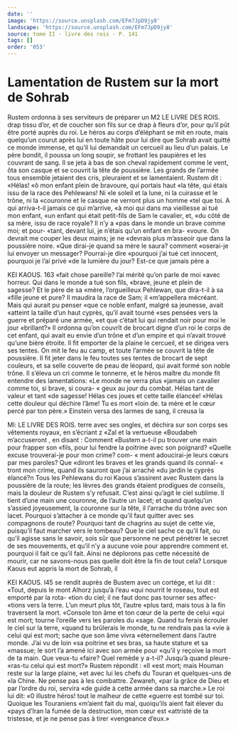 ```yaml
---
date: ''
image: 'https://source.unsplash.com/EFm7JpD9jy8'
landscape: 'https://source.unsplash.com/EFm7JpD9jy8'
source: tome II - livre des rois - P. 141
tags: []
order: '053'
---
```


# Lamentation de Rustem sur la mort de Sohrab

Rustem ordonna à ses serviteurs de préparer un
M2 LE LIVRE DES ROIS.
drap tissu d’or, et de coucher son fils sur ce drap à fleurs d’or, pour qu’il pût être porté auprès du roi.
Le héros au corps d’éléphant se mit en route, mais quelqu’un courut après lui en toute hâte pour lui
dire que Sohrab avait quitté ce monde immense, et qu’il lui demandait un cercueil au lieu d’un palais.
Le père bondit, il poussa un long soupir, se frottant les paupières et les couvrant de sang. Il se jeta à bas de son cheval rapidement comme le vent, ôta son casque et se couvrit la tête de poussière. Les grands de l’armée tous ensemble jetaient des cris, pleuraient et se lamentaient. Rustem dit : «Hélas!
«ô mon enfant plein de bravoure, qui portais haut «la tête, qui étais issu de la race des Pehlewans! Ni
«le soleil et la lune, ni la cuirasse et le trône, ni la «couronne et le casque ne verront plus un homme «tel que toi. A qui arriva-t-il jamais ce qui m’arrive,
«à moi qui dans ma vieillesse ai tué mon enfant,
«un enfant qui était petit-fils de Sam le cavalier, et, «du côté de sa mère, issu de race royale? Il n’y a
«pas dans le monde un brave comme moi; et pour- «tant, devant lui, je n’étais qu’un enfant en bra-
«voure. On devrait me couper les deux mains; je ne «devrais plus m’asseoir que dans la poussière noire. «Que dirai-je quand sa mère le saura? comment «oserai-je lui envoyer un messager? Pourrai-je dire «pourquoi j’ai tué cet innocent, pourquoi je l’ai privé
«de la lumière du jour? Est-ce que jamais père a

KEI KAOUS. 163 «fait chose pareille? l’ai mérité qu’on parle de moi
«avec horreur. Qui dans le monde a tué son fils, «brave, jeune et plein de sagesse? Et le père de sa «mère, l’orgueilleux Pehlewan, que dira-t-il à sa
«fille jeune et pure? Il maudira la race de Sam; il «m’appellera mécréant. Mais qui aurait pu penser
«que ce noble enfant, malgré sa jeunesse, avait «atteint la taille d’un haut cyprès, qu’il avait tourné
«ses pensées vers la guerre et préparé une armée, «et que c’était lui qui rendait noir pour moi le jour «brillant?»
Il ordonna qu’on couvrît de brocart digne d’un
roi le corps de cet enfant, qui avait eu envie d’un trône et d’un empire et qui n’avait trouvé qu’une
bière étroite. Il fit emporter de la plaine le cercueil,
et se dirigea vers ses tentes. On mit le feu au camp, et toute l’armée se couvrit la tête de poussière. Il fit
jeter dans le feu toutes ses tentes de brocart de sept couleurs, et sa selle couverte de peau de léopard, qui avait formé son noble trône. Il s’éleva un cri
comme le tonnerre, et le héros maître du monde fit entendre des lamentations: «Le monde ne verra plus «jamais un cavalier comme toi, si brave, si coura-
« geux au jour du combat. Hélas tant de valeur et tant «de sagesse! Hélas ces joues et cette taille élancée! «Hélas cette douleur qui déchire l’âme! Tu es mort
«loin de. ta mère et le cœur percé par ton père.»
Einstein versa des larmes de sang, il creusa la

Ml: LE LIVRE DES ROIS.
terre avec ses ongles, et déchira sur son corps ses vêtements royaux, en s’écriant z «Zal et la vertueuse «Boudabeh m’accuseront , en disant : Comment «Bustem a-t-il pu trouver une main pour frapper son «fils, pour lui fendre la poitrine avec son poignard? «Quelle excuse trouverai-je pour mon crime? com- « ment adoucirai-je leurs cœurs par mes paroles? Que «diront les braves et les grands quand ils connaî-
« tront mon crime, quand ils sauront que j’ai arraché
«du jardin le cyprès élancé?n Tous les Pehlewans
du roi Kaous s’assirent avec Rustem dans la poussière
de la route; les lèvres des grands étaient prodigues de conseils, mais la douleur de Rustem s’y refusait.
C’est ainsi qu’agit le ciel sublime. Il tient d’une
main une couronne, de l’autre un lacet; et quand quelqu’un s’assied joyeusement, la couronne sur la
tête, il l’arrache du trône avec son lacet. Pourquoi s’attacher à ce monde qu’il faut quitter avec ses compagnons de route? Pourquoi tant de chagrins au sujet de cette vie, puisqu’il faut marcher vers le tombeau? Que le ciel sache ce qu’il fait, ou qu’il
agisse sans le savoir, sois sûr que personne ne peut pénétrer le secret de ses mouvements, et qu’il n’y a
aucune voie pour apprendre comment et. pourquoi il fait ce qu’il fait. Ainsi ne déplorons pas cette nécessité de mourir, car ne savons-nous pas quelle
doit être la fin de tout cela?
Lorsque Kaous eut appris la mort de Sohrab, il

KEI KAOUS. l45 se rendit auprès de Bustem avec un cortége, et lui
dit : «Tout, depuis le mont Alhorz jusqu’à l’eau
«qui nourrit le roseau, tout est emporté par la rota- «tion du ciel; il ne faut donc pas tourner ses affec- «tions vers la terre. L’un meurt plus tôt, l’autre
«plus tard, mais tous à la fin traversent la mort. «Console ton âme et ton cœur de la perte de celui «qui est mort; tourne l’oreille vers les paroles du «sage. Quand tu ferais écrouler le ciel sur la terre, «quand tu brûlerais le monde, tu ne rendrais pas la «vie à celui qui est mort; sache que son âme vivra «éternellement dans l’autre monde. J’ai vu de loin
«sa poitrine et ses bras, sa haute stature et sa «massue; le sort l’a amené ici avec son armée pour
«qu’il y reçoive la mort de ta main. Que veux-tu «faire? Quel remède y a-t-il? Jusqu’à quand pleure- «ras-tu celui qui est mort?» Rustem répondit : «Il
«est mort; mais Houman reste sur la large plaine, «et avec lui les chefs du Touran et quelques-uns de «la Chine. Ne pense pas à les combattre. Zewareh, «par la grâce de Dieu et par l’ordre du roi, servira
«de guide à cette armée dans sa marche.» Le roi lui
dit: «0 illustre héros! tout le malheur de cette «guerre est tombé sur toi. Quoique les Touraniens «m’aient fait du mal, quoiqu’ils aient fait élever du
«pays d’Iran la fumée de la destruction, mon cœur est «attristé de ta tristesse, et je ne pense pas à tirer «vengeance d’eux.»
